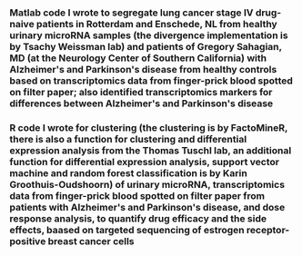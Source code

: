 ### Matlab code I wrote to segregate lung cancer stage IV drug-naive patients in Rotterdam and Enschede, NL from healthy urinary microRNA samples (the divergence implementation is by Tsachy Weissman lab) and patients of Gregory Sahagian, MD (at the Neurology Center of Southern California) with Alzheimer's and Parkinson's disease from healthy controls based on transcriptomics data from finger-prick blood spotted on filter paper; also identified transcriptomics markers for differences between Alzheimer's and Parkinson's disease

### R code I wrote for clustering (the clustering is by FactoMineR, there is also a function for clustering and differential expression analysis from the Thomas Tuschl lab, an additional function for differential expression analysis, support vector machine and random forest classification is by Karin Groothuis-Oudshoorn) of urinary microRNA, transcriptomics data from finger-prick blood spotted on filter paper from patients with Alzheimer's and Parkinson's disease, and dose response analysis, to quantify drug efficacy and the side effects, baased on targeted sequencing of estrogen receptor-positive breast cancer cells
